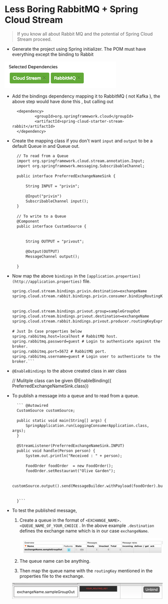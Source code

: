 # Less Boring RabbitMQ + Spring Cloud Stream

> If you know all about Rabbit MQ and the potential of Spring Cloud Stream proceed.

- Generate the project using Spring initializer. The POM must have everything except the binding to Rabbit

![](Untitled-e77120cb-3dee-4e19-bb68-031e3bc54c55.png)

- Add the bindings dependency mapping it to RabbitMQ ( not Kafka ), the above step would have done this , but calling out

        <dependency>
                <groupId>org.springframework.cloud</groupId>
                <artifactId>spring-cloud-starter-stream-rabbit</artifactId>
        </dependency>

- Create the mapping class if you don't want `input` and `output` to be a default Queue in and Queue out.

        // To read from a Queue
        import org.springframework.cloud.stream.annotation.Input;
        import org.springframework.messaging.SubscribableChannel;
    
        public interface PreferredExchangeNameSink {
    
            String INPUT = "privin";
    
            @Input("privin")
            SubscribableChannel input();
        }
    
        // To write to a Queue
        @Component
        public interface CustomSource {
    
    
            String OUTPUT = "privout";
    
            @Output(OUTPUT)
            MessageChannel output();
    
        }

- Now map the above `bindings` in the `[application.properties](http://application.properties)` file.

    
    ```spring.cloud.stream.bindings.privin.group=sampleGroupIn
    spring.cloud.stream.bindings.privin.destination=exchangeName
    spring.cloud.stream.rabbit.bindings.privin.consumer.bindingRoutingKey=someotherrouting.user.created
    
    
    spring.cloud.stream.bindings.privout.group=sampleGroupOut
    spring.cloud.stream.bindings.privout.destination=exchangeName
    spring.cloud.stream.rabbit.bindings.privout.producer.routingKeyExpression='domain.user.created'
    
    # Just In Case properties below
    spring.rabbitmq.host=localhost # RabbitMQ host.
    spring.rabbitmq.password=guest # Login to authenticate against the broker.
    spring.rabbitmq.port=5672 # RabbitMQ port.
    spring.rabbitmq.username=guest # Login user to authenticate to the broker.```

- `@EnableBindings` to the above created class in `ANY` class

    // Mulitple class can be given
    @EnableBinding({ PreferredExchangeNameSink.class})

- To publish a message into a queue and to read from a queue.

    	```	@Autowired
        CustomSource customSource;
    
        public static void main(String[] args) {
            SpringApplication.run(LoggingConsumerApplication.class, args);
        }
    
        @StreamListener(PreferredExchangeNameSink.INPUT)
        public void handle(Person person) {
            System.out.println("Received : " + person);
    
            FoodOrder foodOrder  = new FoodOrder();
            foodOrder.setRestaurant("Olive Garden");
     
           customSource.output().send(MessageBuilder.withPayload(foodOrder).build());
    
    
        }```

- To test the published message,
    1. Create a queue in the format of `<EXCHANGE_NAME>.<QUEUE_NAME_OF_YOUR_CHOICE` . In the above example `.destination` defines the exchange name which is in our case `exchangeName`.

        ![](Untitled-aef68f5b-d489-4b42-86b2-1ccb3a043b20.png)

    2. The queue name can be anything.
    3. Then map the queue name with the `routingKey` mentioned in the properties file to the exchange.

    ![](Untitled-e52869f0-73ec-4d1a-90e1-441ed0b90756.png)
